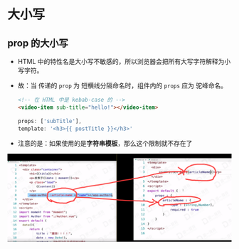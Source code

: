 # 大小写

## prop 的大小写

*   HTML 中的特性名是大小写不敏感的，所以浏览器会把所有大写字符解释为小写字符。

*   故：当 传递的 `prop` 为 短横线分隔命名时，组件内的 `props` 应为 驼峰命名。

    ```html
    <!-- 在 HTML 中是 kebab-case 的 -->
    <video-item sub-title="hello!"></video-item>
    ```

    ```javascript
    props: ['subTitle'],
    template: '<h3>{{ postTitle }}</h3>'
    ```

*   注意的是：如果使用的是**字符串模板**，那么这个限制就不存在了

![](image/驼峰命名_NrTWWKEMsC.jpg)
